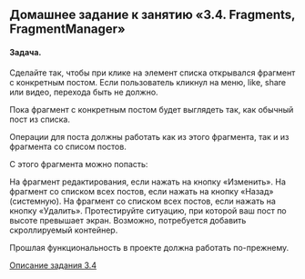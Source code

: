 ## Домашнее задание к занятию «3.4. Fragments, FragmentManager»

#### Задача. 

Сделайте так, чтобы при клике на элемент списка открывался фрагмент с конкретным постом. Если пользователь кликнул на меню, like, share или видео, перехода быть не должно.

Пока фрагмент с конкретным постом будет выглядеть так, как обычный пост из списка.

Операции для поста должны работать как из этого фрагмента, так и из фрагмента со списом постов.

С этого фрагмента можно попасть:

На фрагмент редактирования, если нажать на кнопку «Изменить».
На фрагмент со списком всех постов, если нажать на кнопку «Назад» (системную).
На фрагмент со списком всех постов, если нажать на кнопку «Удалить».
Протестируйте ситуацию, при которой ваш пост по высоте превышает экран. Возможно, потребуется добавить скроллируемый контейнер.

Прошлая функциональность в проекте должна работать по-прежнему.

[Описание задания 3.4](https://github.com/netology-code/and2-homeworks/tree/master/11_fragments)
